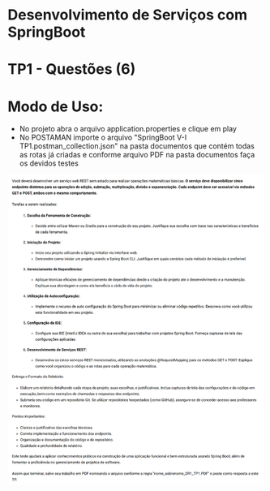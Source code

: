 # Desenvolvimento de Serviços com SpringBoot

# TP1 - Questões (6)

# Modo de Uso:
- No projeto abra o arquivo application.properties e clique em play
- No POSTAMAN importe o arquivo "SpringBoot V-I TP1.postman_collection.json" na pasta documentos que contém todas as rotas já criadas e conforme arquivo PDF na pasta documentos faça os devidos testes

![Descrição](documentos/enunciado_TP1.png)
 